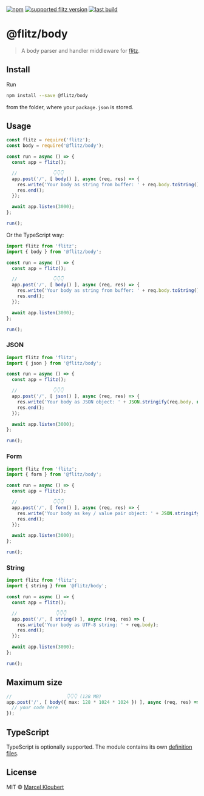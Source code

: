 [![npm](https://img.shields.io/npm/v/@flitz/body.svg)](https://www.npmjs.com/package/@flitz/body) [![supported flitz version](https://img.shields.io/static/v1?label=flitz&message=0.8.0%2B&color=blue)](https://github.com/flitz-js/flitz) [![last build](https://img.shields.io/github/workflow/status/flitz-js/body/Publish)](https://github.com/flitz-js/body/actions?query=workflow%3APublish)

# @flitz/body

> A body parser and handler middleware for [flitz](https://github.com/flitz-js/flitz).

## Install

Run

```bash
npm install --save @flitz/body
```

from the folder, where your `package.json` is stored.

## Usage

```javascript
const flitz = require('flitz');
const body = require('@flitz/body');

const run = async () => {
  const app = flitz();

  //             👇👇👇
  app.post('/', [ body() ], async (req, res) => {
    res.write('Your body as string from buffer: ' + req.body.toString());
    res.end();
  });

  await app.listen(3000);
};

run();
```

Or the TypeScript way:

```typescript
import flitz from 'flitz';
import { body } from '@flitz/body';

const run = async () => {
  const app = flitz();

  //             👇👇👇
  app.post('/', [ body() ], async (req, res) => {
    res.write('Your body as string from buffer: ' + req.body.toString());
    res.end();
  });

  await app.listen(3000);
};

run();
```

### JSON

```typescript
import flitz from 'flitz';
import { json } from '@flitz/body';

const run = async () => {
  const app = flitz();

  //             👇👇👇
  app.post('/', [ json() ], async (req, res) => {
    res.write('Your body as JSON object: ' + JSON.stringify(req.body, null, 2));
    res.end();
  });

  await app.listen(3000);
};

run();
```

### Form

```typescript
import flitz from 'flitz';
import { form } from '@flitz/body';

const run = async () => {
  const app = flitz();

  //             👇👇👇
  app.post('/', [ form() ], async (req, res) => {
    res.write('Your body as key / value pair object: ' + JSON.stringify(req.body, null, 2));
    res.end();
  });

  await app.listen(3000);
};

run();
```

### String

```typescript
import flitz from 'flitz';
import { string } from '@flitz/body';

const run = async () => {
  const app = flitz();

  //              👇👇👇
  app.post('/', [ string() ], async (req, res) => {
    res.write('Your body as UTF-8 string: ' + req.body);
    res.end();
  });

  await app.listen(3000);
};

run();
```

## Maximum size

```typescript
//                    👇👇👇 (128 MB)
app.post('/', [ body({ max: 128 * 1024 * 1024 }) ], async (req, res) => {
  // your code here
});
```

## TypeScript

TypeScript is optionally supported. The module contains its own [definition files](https://www.typescriptlang.org/docs/handbook/declaration-files/introduction.html).

## License

MIT © [Marcel Kloubert](https://github.com/mkloubert)
